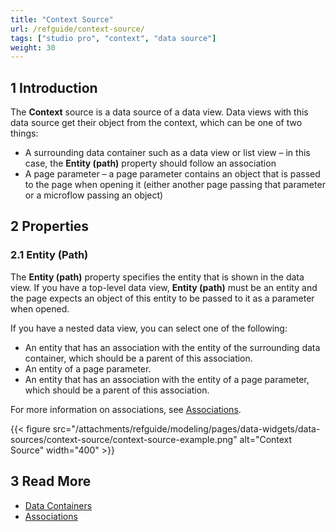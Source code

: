 ```yaml
---
title: "Context Source"
url: /refguide/context-source/
tags: ["studio pro", "context", "data source"]
weight: 30
---
```


## 1 Introduction

The **Context** source is a data source of a data view. Data views with this data source get their object from the context, which can be one of two things:

* A surrounding data container such as a data view or list view – in this case, the **Entity (path)** property should follow an association 
* A page parameter – a page parameter contains an object that is passed to the page when opening it (either another page passing that parameter or a microflow passing an object)

## 2 Properties

### 2.1 Entity (Path)

The **Entity (path)** property specifies the entity that is shown in the data view. If you have a top-level data view, **Entity (path)** must be an entity and the page expects an object of this entity to be passed to it as a parameter when opened. 

If you have a nested data view, you can select one of the following:

* An entity that has an association with the entity of the surrounding data container, which should be a parent of this association.
* An entity of a page parameter.
* An entity that has an association with the entity of a page parameter, which should be a parent of this association. 

For more information on associations, see [Associations](/refguide/associations/). 

{{< figure src="/attachments/refguide/modeling/pages/data-widgets/data-sources/context-source/context-source-example.png" alt="Context Source"   width="400"  >}}

## 3 Read More

* [Data Containers](/refguide/data-widgets/)
* [Associations](/refguide/associations/)
